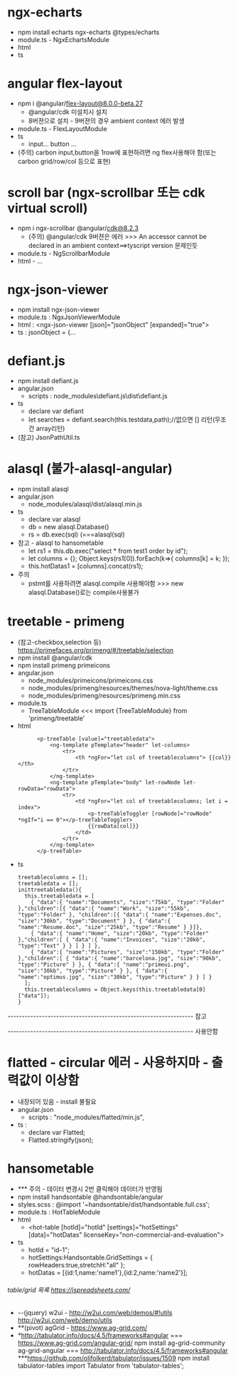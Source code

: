 
# ngx-echarts
- npm install echarts ngx-echarts @types/echarts
- module.ts - NgxEchartsModule
- html
- ts


# angular flex-layout
- npm i @angular/flex-layout@8.0.0-beta.27
  - @angular/cdk 미설치시 설치
  - 8버젼으로 설치 - 9버젼의 경우 ambient context 에러 발생
- module.ts - FlexLayoutModule 
- ts
  - <div fxLayout="row" fxLayoutAlign="space-between"> input... button ...</div>
- (주의) carbon input,button을 1row에 표현하려면 ng flex사용해야 함(또는 carbon grid/row/col 등으로 표현)

# scroll bar (ngx-scrollbar 또는 cdk virtual scroll)
- npm i ngx-scrollbar @angular/cdk@8.2.3
  - (주의) @angular/cdk 9버젼은 에러 >>> An accessor cannot be declared in an ambient context==>tyscript version 문제인듯
- module.ts - NgScrollbarModule
- html - <ng-scrollbar> ... </ng-scrollbar>

# ngx-json-viewer
- npm install ngx-json-viewer
- module.ts : NgxJsonViewerModule 
- html : <ngx-json-viewer [json]="jsonObject" [expanded]="true"></ngx-json-viewer>
- ts : jsonObject = {...


# defiant.js
- npm install defiant.js
- angular.json
  - scripts : node_modules\defiant.js\dist\defiant.js
- ts
  - declare var defiant
  - let searches = defiant.search(this.testdata,path);//없으면 [] 리턴(무조건 array리턴)
- (참고) JsonPathUtil.ts

# alasql (불가-alasql-angular)
- npm install alasql
- angular.json
  - node_modules/alasql/dist/alasql.min.js
- ts
  - declare var alasql
  - db = new alasql.Database()
  - rs = db.exec(sql) (===alasql(sql)
- 참고 - alasql to hansometable
  - let rs1 = this.db.exec("select * from test1 order by id");
  - let columns = {}; Object.keys(rs1[0]).forEach(k=>{ columns[k] = k; });
  - this.hotDatas1 = [columns].concat(rs1);
- 주의
  - pstmt를 사용하려면 alasql.compile 사용해야함 >>> new alasql.Database()로는 compile사용불가

# treetable - primeng
- (참고-checkbox,selection 등) https://primefaces.org/primeng/#/treetable/selection
- npm install @angular/cdk
- npm install primeng primeicons
- angular.json
  - node_modules/primeicons/primeicons.css
  - node_modules/primeng/resources/themes/nova-light/theme.css
  - node_modules/primeng/resources/primeng.min.css
- module.ts
  - TreeTableModule <<< import {TreeTableModule} from 'primeng/treetable'
- html
  ```
        <p-treeTable [value]="treetabledata">
            <ng-template pTemplate="header" let-columns> 
                <tr> 
                    <th *ngFor="let col of treetablecolumns"> {{col}} </th> 
                </tr> 
            </ng-template>
            <ng-template pTemplate="body" let-rowNode let-rowData="rowData">
                <tr>
                    <td *ngFor="let col of treetablecolumns; let i = index">
                        <p-treeTableToggler [rowNode]="rowNode" *ngIf="i == 0"></p-treeTableToggler>
                        {{rowData[col]}}
                    </td>
                </tr>
            </ng-template>
        </p-treeTable>        
  ```
- ts
  ```
  treetablecolumns = [];
  treetabledata = [];
  inittreetabledata(){
    this.treetabledata = [ 
      { "data":{ "name":"Documents", "size":"75kb", "type":"Folder" },"children":[{ "data":{ "name":"Work", "size":"55kb", "type":"Folder" }, "children":[{ "data":{ "name":"Expenses.doc", "size":"30kb", "type":"Document" } }, { "data":{ "name":"Resume.doc", "size":"25kb", "type":"Resume" } }]}, 
      { "data":{ "name":"Home", "size":"20kb", "type":"Folder" },"children":[ { "data":{ "name":"Invoices", "size":"20kb", "type":"Text" } } ] } ] }, 
      { "data":{ "name":"Pictures", "size":"150kb", "type":"Folder" },"children":[ { "data":{ "name":"barcelona.jpg", "size":"90kb", "type":"Picture" } }, { "data":{ "name":"primeui.png", "size":"30kb", "type":"Picture" } }, { "data":{ "name":"optimus.jpg", "size":"30kb", "type":"Picture" } } ] } 
    ];
    this.treetablecolumns = Object.keys(this.treetabledata[0]["data"]);
  }
  ```


----------------------------------------------------------------- 참고



----------------------------------------------------------------- 사용안함
# flatted - circular 에러 - 사용하지마 - 출력값이 이상함
- 내장되어 있음 - install 불필요
- angular.json
  - scripts : "node_modules/flatted/min.js",
- ts : 
  - declare var Flatted;
  - Flatted.stringify(json);

# hansometable
- *** 주의 - 데이터 변경시 2번 클릭해야 데이터가 반영됨
- npm install handsontable @handsontable/angular
- styles.scss : @import '~handsontable/dist/handsontable.full.css';
- module.ts : HotTableModule
- html
  - <hot-table [hotId]="hotId" [settings]="hotSettings" [data]="hotDatas" licenseKey="non-commercial-and-evaluation"></hot-table>
- ts
  - hotId = "id-1";
  - hotSettings:Handsontable.GridSettings = { rowHeaders:true,stretchH:"all" };
  - hotDatas = [{id:1,name:'name1'},{id:2,name:'name2'}];

###### table/grid 목록 https://jspreadsheets.com/
- --(jquery) w2ui - http://w2ui.com/web/demos/#!utils	http://w2ui.com/web/demo/utils
- **(pivot) agGrid - https://www.ag-grid.com/
- *http://tabulator.info/docs/4.5/frameworks#angular
=== https://www.ag-grid.com/angular-grid/
	npm install ag-grid-community ag-grid-angular
=== http://tabulator.info/docs/4.5/frameworks#angular
	***https://github.com/olifolkerd/tabulator/issues/1509
	npm install tabulator-tables
	import Tabulator from 'tabulator-tables';



